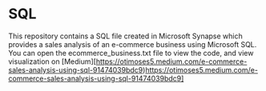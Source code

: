 # SQL
This repository contains a SQL file created in Microsoft Synapse which provides a sales analysis of an e-commerce business using Microsoft SQL.
 You can open the ecommerce_business.txt file to view the code, and view visualization on [Medium][https://otimoses5.medium.com/e-commerce-sales-analysis-using-sql-91474039bdc9)https://otimoses5.medium.com/e-commerce-sales-analysis-using-sql-91474039bdc9]
